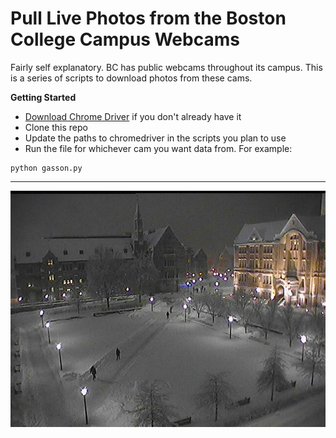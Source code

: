 # Pull Live Photos from the Boston College Campus Webcams

Fairly self explanatory. BC has public webcams throughout its campus. This is a series of scripts to download photos from these cams. 

**Getting Started**
* [Download Chrome Driver]('https://sites.google.com/a/chromium.org/chromedriver/') if you don't already have it
* Clone this repo
* Update the paths to chromedriver in the scripts you plan to use
* Run the file for whichever cam you want data from. For example: 

```
python gasson.py
```

---

![Gasson Cam](example.jpg)